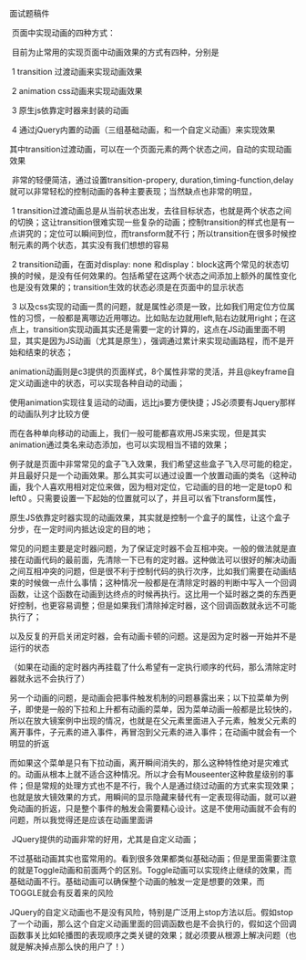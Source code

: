 面试题稿件

​	页面中实现动画的四种方式：

​		目前为止常用的实现页面中动画效果的方式有四种，分别是

​			1 transition 过渡动画来实现动画效果

​			2 animation css动画来实现动画效果

​			3 原生js依靠定时器来封装的动画

​			4 通过jQuery内置的动画（三组基础动画，和一个自定义动画）来实现效果

​	其中transition过渡动画，可以在一个页面元素的两个状态之间，自动的实现动画效果

​		非常的轻便简洁，通过设置transition-propery, duration,timing-function,delay就可以非常轻松的控制动画的各种主要表现；当然缺点也非常的明显，

​		1 transition过渡动画总是从当前状态出发，去往目标状态，也就是两个状态之间的切换；这让transition很难实现一些复杂的动画；控制transition的样式也是有一点讲究的；定位可以瞬间到位，而transform就不行；所以transition在很多时候控制元素的两个状态，其实没有我们想想的容易

​		2 transition动画，在面对display: none 和display：block这两个常见的状态切换的时候，是没有任何效果的。包括希望在这两个状态之间添加上额外的属性变化也是没有效果的；transition生效的状态必须是在页面中的显示状态

​		3 以及css实现的动画一贯的问题，就是属性必须是一致，比如我们用定位方位属性的习惯，一般都是离哪边近用哪边。比如贴左边就用left,贴右边就用right；在这点上，transition实现动画其实还是需要一定的计算的，这点在JS动画里面不明显，其实是因为JS动画（尤其是原生），强调通过累计来实现动画路程，而不是开始和结束的状态；

​	animation动画则是c3提供的页面样式，8个属性非常的灵活，并且@keyframe自定义动画途中的状态，可以实现各种自动的动画；

​	使用animation实现往复运动的动画，远比js要方便快捷；JS必须要有Jquery那样的动画队列才比较方便

​	而在各种单向移动的动画上，我们一般可能都喜欢用JS来实现，但是其实animation通过类名来动态添加，也可以实现相当不错的效果；

​	例子就是页面中非常常见的盒子飞入效果，我们希望这些盒子飞入尽可能的稳定，并且最好只是一个动画效果。那么其实可以通过设置一个放置动画的类名（这种动画，我个人喜欢用相对定位来做，因为相对定位，它动画的目的地一定是top0 和 left0 。只需要设置一下起始的位置就可以了，并且可以省下transform属性，

​	原生JS依靠定时器实现的动画效果，其实就是控制一个盒子的属性，让这个盒子分步，在一定时间内抵达设定的目的地；

​	常见的问题主要是定时器问题，为了保证定时器不会互相冲突。一般的做法就是直接在动画代码的最前面，先清除一下已有的定时器。这种做法可以很好的解决动画之间互相冲突的问题，但是很不利于控制代码的执行次序，比如我们需要在动画结束的时候做一点什么事情；这种情况一般都是在清除定时器的判断中写入一个回调函数，让这个函数在动画到达终点的时候再执行。这比用一个延时器之类的东西更好控制，也更容易调整；但是如果我们清除掉定时器，这个回调函数就永远不可能执行了；

​	以及反复的开启关闭定时器，会有动画卡顿的问题。这是因为定时器一开始并不是运行的状态

​	（如果在动画的定时器内再挂载了什么希望有一定执行顺序的代码，那么清除定时器就永远不会执行了）

​	另一个动画的问题，是动画会把事件触发机制的问题暴露出来；以下拉菜单为例子，即使是一般的下拉和上升都有动画的菜单，因为菜单动画一般都是比较快的，所以在放大镜案例中出现的情况，也就是在父元素里面进入子元素，触发父元素的离开事件，子元素的进入事件，再冒泡到父元素的进入事件；在动画中就会有一个明显的折返

​		而如果这个菜单是只有下拉动画，离开瞬间消失的，那么这种特性绝对是灾难式的。动画从根本上就不适合这种情况。所以才会有Mouseenter这种救星级别的事件；但是常规的处理方式也不是不行，我个人是通过绕过动画的方式来实现效果；也就是放大镜效果的方式，用瞬间的显示隐藏来替代有一定表现得动画，就可以避免动画的折返，只是整个事件的触发会需要精心设计。这是不使用动画就不会有的问题，所以我觉得还是应该在动画里面讲

​	JQuery提供的动画非常的好用，尤其是自定义动画；

​	不过基础动画其实也蛮常用的。看到很多效果都类似基础动画；但是里面需要注意的就是Toggle动画和前面两个的区别。Toggle动画可以实现终止继续的效果，而基础动画不行。基础动画可以确保整个动画的触发一定是想要的效果，而TOGGLE就会有反着来的风险

​	JQuery的自定义动画也不是没有风险，特别是广泛用上stop方法以后。假如stop了一个动画，那么这个自定义动画里面的回调函数也是不会执行的，假如这个回调函数事关比如轮播图的表现顺序之类关键的效果；就必须要从根源上解决问题（也就是解决掉点那么快的用户了！）